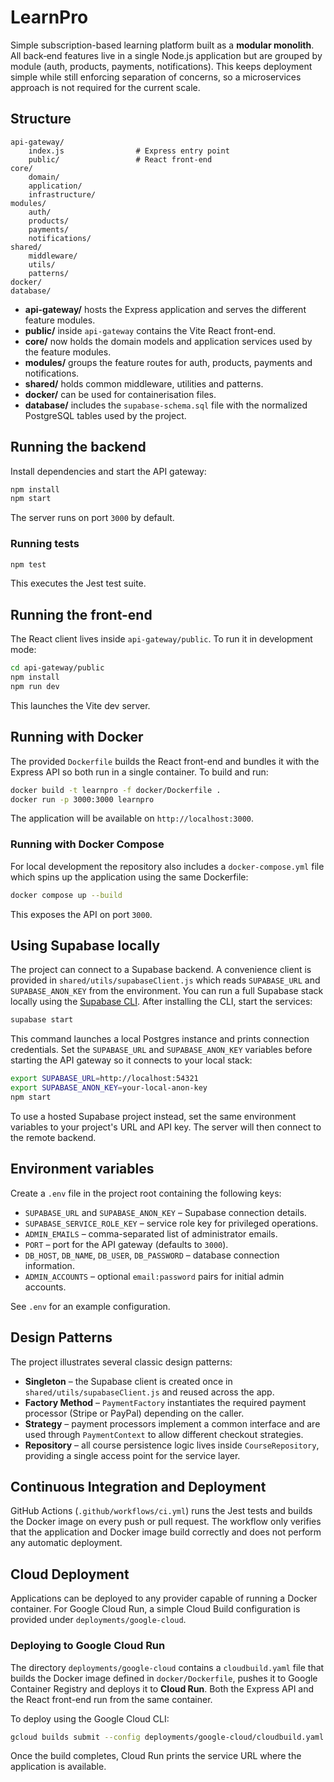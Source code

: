 # LearnPro

Simple subscription-based learning platform built as a **modular monolith**. All
back‑end features live in a single Node.js application but are grouped by module
(auth, products, payments, notifications). This keeps deployment simple while
still enforcing separation of concerns, so a microservices approach is not
required for the current scale.

## Structure

```
api-gateway/
    index.js                # Express entry point
    public/                 # React front-end
core/
    domain/
    application/
    infrastructure/
modules/
    auth/
    products/
    payments/
    notifications/
shared/
    middleware/
    utils/
    patterns/
docker/
database/
```

- **api-gateway/** hosts the Express application and serves the different feature modules.
- **public/** inside `api-gateway` contains the Vite React front-end.
- **core/** now holds the domain models and application services used by the feature modules.
- **modules/** groups the feature routes for auth, products, payments and notifications.
- **shared/** holds common middleware, utilities and patterns.
- **docker/** can be used for containerisation files.
- **database/** includes the `supabase-schema.sql` file with the normalized
  PostgreSQL tables used by the project.

## Running the backend

Install dependencies and start the API gateway:

```bash
npm install
npm start
```

The server runs on port `3000` by default.

### Running tests

```bash
npm test
```

This executes the Jest test suite.

## Running the front-end

The React client lives inside `api-gateway/public`. To run it in development mode:

```bash
cd api-gateway/public
npm install
npm run dev
```

This launches the Vite dev server.

## Running with Docker

The provided `Dockerfile` builds the React front-end and bundles it with the
Express API so both run in a single container. To build and run:

```bash
docker build -t learnpro -f docker/Dockerfile .
docker run -p 3000:3000 learnpro
```

The application will be available on `http://localhost:3000`.

### Running with Docker Compose

For local development the repository also includes a `docker-compose.yml` file
which spins up the application using the same Dockerfile:

```bash
docker compose up --build
```

This exposes the API on port `3000`.

## Using Supabase locally

The project can connect to a Supabase backend. A convenience client is provided in `shared/utils/supabaseClient.js` which reads `SUPABASE_URL` and `SUPABASE_ANON_KEY` from the environment. You can run a full Supabase stack locally using the [Supabase CLI](https://supabase.com/docs/guides/cli). After installing the CLI, start the services:

```bash
supabase start
```

This command launches a local Postgres instance and prints connection credentials. Set the `SUPABASE_URL` and `SUPABASE_ANON_KEY` variables before starting the API gateway so it connects to your local stack:

```bash
export SUPABASE_URL=http://localhost:54321
export SUPABASE_ANON_KEY=your-local-anon-key
npm start
```

To use a hosted Supabase project instead, set the same environment variables to your project's URL and API key. The server will then connect to the remote backend.

## Environment variables

Create a `.env` file in the project root containing the following keys:

- `SUPABASE_URL` and `SUPABASE_ANON_KEY` – Supabase connection details.
- `SUPABASE_SERVICE_ROLE_KEY` – service role key for privileged operations.
- `ADMIN_EMAILS` – comma-separated list of administrator emails.
- `PORT` – port for the API gateway (defaults to `3000`).
- `DB_HOST`, `DB_NAME`, `DB_USER`, `DB_PASSWORD` – database connection information.
- `ADMIN_ACCOUNTS` – optional `email:password` pairs for initial admin accounts.

See `.env` for an example configuration.

## Design Patterns

The project illustrates several classic design patterns:

- **Singleton** – the Supabase client is created once in
  `shared/utils/supabaseClient.js` and reused across the app.
- **Factory Method** – `PaymentFactory` instantiates the required payment
  processor (Stripe or PayPal) depending on the caller.
- **Strategy** – payment processors implement a common interface and are used
  through `PaymentContext` to allow different checkout strategies.
- **Repository** – all course persistence logic lives inside
  `CourseRepository`, providing a single access point for the service layer.

## Continuous Integration and Deployment

GitHub Actions (`.github/workflows/ci.yml`) runs the Jest tests and builds the
Docker image on every push or pull request. The workflow only verifies that the
application and Docker image build correctly and does not perform any automatic
deployment.

## Cloud Deployment

Applications can be deployed to any provider capable of running a Docker
container. For Google Cloud Run, a simple Cloud Build configuration is provided
under `deployments/google-cloud`.

### Deploying to Google Cloud Run

The directory `deployments/google-cloud` contains a `cloudbuild.yaml` file that
builds the Docker image defined in `docker/Dockerfile`, pushes it to Google
Container Registry and deploys it to **Cloud Run**. Both the Express API and the
React front-end run from the same container.

To deploy using the Google Cloud CLI:

```bash
gcloud builds submit --config deployments/google-cloud/cloudbuild.yaml .
```

Once the build completes, Cloud Run prints the service URL where the application
is available.
